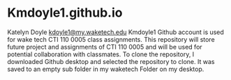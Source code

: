 # Kmdoyle1.github.io
Katelyn Doyle kdoyle1@my.waketech.edu
Kmdoyle1 Github account is used for wake tech CTI 110 0005 class assignments. 
This repository will store future project and assignments of CTI 110 0005 and will be used for potential collaboration with classmates.
To clone the repository, I downloaded Github desktop and selected the repository to clone. It was saved to an empty sub folder in my waketech Folder on my desktop.
